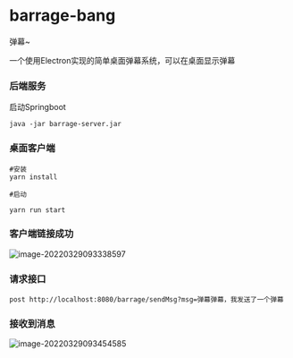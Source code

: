 # barrage-bang
弹幕~

一个使用Electron实现的简单桌面弹幕系统，可以在桌面显示弹幕

### 后端服务

启动Springboot

```shell
java -jar barrage-server.jar
```

### 桌面客户端

```shell
#安装
yarn install

#启动

yarn run start
```



### 客户端链接成功
![image-20220329093338597](https://user-images.githubusercontent.com/56824280/160515044-6916cb91-9e5d-44f5-902e-bbb25b04e879.png)



### 请求接口

```http
post http://localhost:8080/barrage/sendMsg?msg=弹幕弹幕，我发送了一个弹幕
```

### 接收到消息
![image-20220329093454585](https://user-images.githubusercontent.com/56824280/160515064-ed8003d5-e9e4-47b5-a758-afaf747c2427.png)

